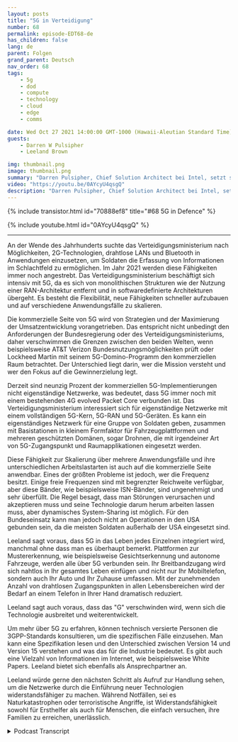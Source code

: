 ```yaml
---
layout: posts
title: "5G in Verteidigung"
number: 68
permalink: episode-EDT68-de
has_children: false
lang: de
parent: Folgen
grand_parent: Deutsch
nav_order: 68
tags:
    - 5g
    - dod
    - compute
    - technology
    - cloud
    - edge
    - comms

date: Wed Oct 27 2021 14:00:00 GMT-1000 (Hawaii-Aleutian Standard Time)
guests:
    - Darren W Pulsipher
    - Leeland Brown

img: thumbnail.png
image: thumbnail.png
summary: "Darren Pulsipher, Chief Solution Architect bei Intel, setzt seine Diskussion mit Leeland Brown, Technischer Direktor für 5G bei Intel Federal, über 5G Vergangenheit, Gegenwart und Zukunft fort, wobei der Schwerpunkt auf dessen Einsatz beim Verteidigungsministerium liegt. Teil 2 von 2."
video: "https://youtu.be/0AYcyU4qsgQ"
description: "Darren Pulsipher, Chief Solution Architect bei Intel, setzt seine Diskussion mit Leeland Brown, Technischer Direktor für 5G bei Intel Federal, über 5G Vergangenheit, Gegenwart und Zukunft fort, wobei der Schwerpunkt auf dessen Einsatz beim Verteidigungsministerium liegt. Teil 2 von 2."
---
```


<div>
{% include transistor.html id="70888ef8" title="#68 5G in Defence" %}

{% include youtube.html id="0AYcyU4qsgQ" %}
</div>

---

An der Wende des Jahrhunderts suchte das Verteidigungsministerium nach Möglichkeiten, 2G-Technologien, drahtlose LANs und Bluetooth in Anwendungen einzusetzen, um Soldaten die Erfassung von Informationen im Schlachtfeld zu ermöglichen. Im Jahr 2021 werden diese Fähigkeiten immer noch angestrebt. Das Verteidigungsministerium beschäftigt sich intensiv mit 5G, da es sich von monolithischen Strukturen wie der Nutzung einer RAN-Architektur entfernt und in softwaredefinierte Architekturen übergeht. Es besteht die Flexibilität, neue Fähigkeiten schneller aufzubauen und auf verschiedene Anwendungsfälle zu skalieren.

Die kommerzielle Seite von 5G wird von Strategien und der Maximierung der Umsatzentwicklung vorangetrieben. Das entspricht nicht unbedingt den Anforderungen der Bundesregierung oder des Verteidigungsministeriums, daher verschwimmen die Grenzen zwischen den beiden Welten, wenn beispielsweise AT&T Verizon Bundesnutzungsmöglichkeiten prüft oder Lockheed Martin mit seinem 5G-Domino-Programm den kommerziellen Raum betrachtet. Der Unterschied liegt darin, wer die Mission versteht und wer den Fokus auf die Gewinnerzielung legt.

Derzeit sind neunzig Prozent der kommerziellen 5G-Implementierungen nicht eigenständige Netzwerke, was bedeutet, dass 5G immer noch mit einem bestehenden 4G evolved Packet Core verbunden ist. Das Verteidigungsministerium interessiert sich für eigenständige Netzwerke mit einem vollständigen 5G-Kern, 5G-RAN und 5G-Geräten. Es kann ein eigenständiges Netzwerk für eine Gruppe von Soldaten geben, zusammen mit Basistationen in kleinem Formfaktor für Fahrzeugplattformen und mehreren geschützten Domänen, sogar Drohnen, die mit irgendeiner Art von 5G-Zugangspunkt und Raumapplikationen eingesetzt werden.

Diese Fähigkeit zur Skalierung über mehrere Anwendungsfälle und ihre unterschiedlichen Arbeitslastarten ist auch auf die kommerzielle Seite anwendbar. Eines der größten Probleme ist jedoch, wer die Frequenz besitzt. Einige freie Frequenzen sind mit begrenzter Reichweite verfügbar, aber diese Bänder, wie beispielsweise ISN-Bänder, sind ungenehmigt und sehr überfüllt. Die Regel besagt, dass man Störungen verursachen und akzeptieren muss und seine Technologie darum herum arbeiten lassen muss, aber dynamisches System-Sharing ist möglich. Für den Bundeseinsatz kann man jedoch nicht an Operationen in den USA gebunden sein, da die meisten Soldaten außerhalb der USA eingesetzt sind.

Leeland sagt voraus, dass 5G in das Leben jedes Einzelnen integriert wird, manchmal ohne dass man es überhaupt bemerkt. Plattformen zur Mustererkennung, wie beispielsweise Gesichtserkennung und autonome Fahrzeuge, werden alle über 5G verbunden sein. Ihr Breitbandzugang wird sich nahtlos in Ihr gesamtes Leben einfügen und nicht nur Ihr Mobiltelefon, sondern auch Ihr Auto und Ihr Zuhause umfassen. Mit der zunehmenden Anzahl von drahtlosen Zugangspunkten in allen Lebensbereichen wird der Bedarf an einem Telefon in Ihrer Hand dramatisch reduziert.

Leeland sagt auch voraus, dass das "G" verschwinden wird, wenn sich die Technologie ausbreitet und weiterentwickelt.

Um mehr über 5G zu erfahren, können technisch versierte Personen die 3GPP-Standards konsultieren, um die spezifischen Fälle einzusehen. Man kann eine Spezifikation lesen und den Unterschied zwischen Version 14 und Version 15 verstehen und was das für die Industrie bedeutet. Es gibt auch eine Vielzahl von Informationen im Internet, wie beispielsweise White Papers. Leeland bietet sich ebenfalls als Ansprechpartner an.

Leeland würde gerne den nächsten Schritt als Aufruf zur Handlung sehen, um die Netzwerke durch die Einführung neuer Technologien widerstandsfähiger zu machen. Während Notfällen, sei es Naturkatastrophen oder terroristische Angriffe, ist Widerstandsfähigkeit sowohl für Ersthelfer als auch für Menschen, die einfach versuchen, ihre Familien zu erreichen, unerlässlich.



<details>
<summary> Podcast Transcript </summary>

<p></p>

</details>
